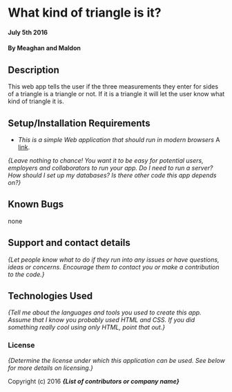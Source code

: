 # What kind of triangle is it?

#### July 5th 2016
#### By Meaghan and Maldon

## Description

This web app tells the user if the three measurements they enter for sides of a triangle is a triangle or not. If it is a triangle it will let the user know what kind of triangle it is.
## Setup/Installation Requirements

* _This is a simple Web application that should run in modern browsers_
A [link](http://example.com).

_{Leave nothing to chance! You want it to be easy for potential users, employers and collaborators to run your app. Do I need to run a server? How should I set up my databases? Is there other code this app depends on?}_

## Known Bugs

none

## Support and contact details

_{Let people know what to do if they run into any issues or have questions, ideas or concerns.  Encourage them to contact you or make a contribution to the code.}_

## Technologies Used

_{Tell me about the languages and tools you used to create this app. Assume that I know you probably used HTML and CSS. If you did something really cool using only HTML, point that out.}_

### License

*{Determine the license under which this application can be used.  See below for more details on licensing.}*

Copyright (c) 2016 **_{List of contributors or company name}_**
